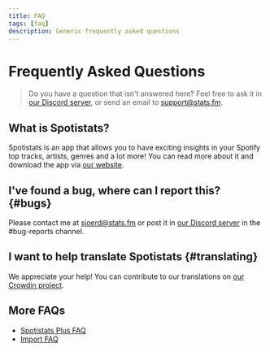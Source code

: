 ```yaml
---
title: FAQ
tags: [faq]
description: Generic frequently asked questions
---
```


# Frequently Asked Questions

> Do you have a question that isn't answered here? Feel free to ask it in [our Discord server](https://discord.gg/aV9EtB3), or send an email to [support@stats.fm](mailto:support@stats.fm).

## What is Spotistats?

Spotistats is an app that allows you to have exciting insights in your Spotify top tracks, artists, genres and a lot more! You can read more about it and download the app via [our website](https://stats.fm/).

## I've found a bug, where can I report this? {#bugs}

Please contact me at [sjoerd@stats.fm](mailto:sjoerd@stats.fm) or post it in [our Discord server](https://discord.gg/aV9EtB3) in the #bug-reports channel.

## I want to help translate Spotistats {#translating}

We appreciate your help! You can contribute to our translations on [our Crowdin project](https://translate.spotistats.app/).

## More FAQs

- [Spotistats Plus FAQ](./spotistats-plus/faq)
- [Import FAQ](./import/faq)
